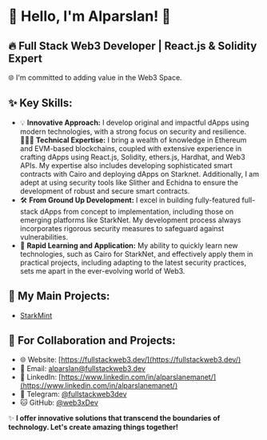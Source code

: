 # 🚀 Hello, I'm Alparslan! 🌟

## 🔥 Full Stack Web3 Developer | React.js & Solidity Expert
🌐 I'm committed to adding value in the Web3 Space.

## ✨ Key Skills:
- 💡 **Innovative Approach:** I develop original and impactful dApps using modern technologies, with a strong focus on security and resilience.
👨🏼‍💻 **Technical Expertise:** I bring a wealth of knowledge in Ethereum and EVM-based blockchains, coupled with extensive experience in crafting dApps using React.js, Solidity, ethers.js, Hardhat, and Web3 APIs. My expertise also includes developing sophisticated smart contracts with Cairo and deploying dApps on Starknet. Additionally, I am adept at using security tools like Slither and Echidna to ensure the development of robust and secure smart contracts.
- 🛠️ **From Ground Up Development:** I excel in building fully-featured full-stack dApps from concept to implementation, including those on emerging platforms like StarkNet. My development process always incorporates rigorous security measures to safeguard against vulnerabilities.
- 🚀 **Rapid Learning and Application:** My ability to quickly learn new technologies, such as Cairo for StarkNet, and effectively apply them in practical projects, including adapting to the latest security practices, sets me apart in the ever-evolving world of Web3.


## 🚀 My Main Projects:
- [StarkMint](https://starkmint.xyz/)
  
## 💼 For Collaboration and Projects:
- 🌐 Website: [https://fullstackweb3.dev/](https://fullstackweb3.dev/)
- 📧 Email: [alparslan@fullstackweb3.dev](mailto:alparslan@fullstackweb3.dev)
- 💬 LinkedIn: [https://www.linkedin.com/in/alparslanemanet/](https://www.linkedin.com/in/alparslanemanet/)
- 📱 Telegram: [@fullstackweb3dev](https://t.me/fullstackweb3dev)
- 🐱 GitHub: [@web3xDev](https://github.com/web3xDev)

✨ **I offer innovative solutions that transcend the boundaries of technology. Let's create amazing things together!**
